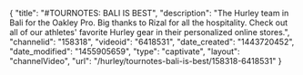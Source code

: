 {
    "title": "#TOURNOTES: BALI IS BEST",
    "description": "The Hurley team in Bali for the Oakley Pro. Big thanks to Rizal for all the hospitality. Check out all of our athletes' favorite Hurley gear in their personalized online stores.",
    "channelid": "158318",
    "videoid": "6418531",
    "date_created": "1443720452",
    "date_modified": "1455905659",
    "type": "captivate",
    "layout": "channelVideo",
    "url": "\/hurley\/tournotes-bali-is-best\/158318-6418531"
}
